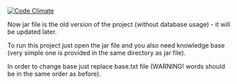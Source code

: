 [![Code Climate](https://lima.codeclimate.com/github/WoKak/LanguagePlatform/badges/gpa.svg)](https://lima.codeclimate.com/github/WoKak/LanguagePlatform)

Now jar file is the old version of the project (without database usage) - it will be updated later.

To run this project just open the jar file and you also need knowledge base 
(very simple one is provided in the same directory as jar file).

In order to change base just replace base.txt file (WARNING! words should be in the same order
as before).